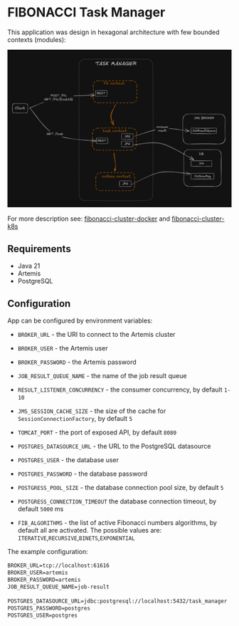# FIBONACCI Task Manager

This application was design in hexagonal architecture with few bounded contexts (modules):

![](task-manager-flow.png)

For more description see: [fibonacci-cluster-docker](https://github.com/gerardolenski/fibonacci-cluster-docker) and [fibonacci-cluster-k8s](https://github.com/gerardolenski/fibonacci-cluster-k8s)

## Requirements
- Java 21
- Artemis
- PostgreSQL

## Configuration

App can be configured by environment variables:

- `BROKER_URL` - the URI to connect to the Artemis cluster
- `BROKER_USER` - the Artemis user
- `BROKER_PASSWORD` - the Artemis password
- `JOB_RESULT_QUEUE_NAME` - the name of the job result queue
- `RESULT_LISTENER_CONCURRENCY` - the consumer concurrency, by default `1-10`
- `JMS_SESSION_CACHE_SIZE` - the size of the cache for `SessionConnectionFactory`, by default `5`


- `TOMCAT_PORT` - the port of exposed API, by default `8080`


- `POSTGRES_DATASOURCE_URL` - the URL to the PostgreSQL datasource 
- `POSTGRES_USER` - the database user
- `POSTGRES_PASSWORD` - the database password
- `POSTGRESS_POOL_SIZE` - the database connection pool size, by default `5`
- `POSTGRESS_CONNECTION_TIMEOUT` the database connection timeout, by default `5000` ms


- `FIB_ALGORITHMS` - the list of active Fibonacci numbers algorithms, by default all are activated. The possible values are: `ITERATIVE`,`RECURSIVE`,`BINETS`,`EXPONENTIAL`


The example configuration:
```
BROKER_URL=tcp://localhost:61616
BROKER_USER=artemis
BROKER_PASSWORD=artemis
JOB_RESULT_QUEUE_NAME=job-result

POSTGRES_DATASOURCE_URL=jdbc:postgresql://localhost:5432/task_manager
POSTGRES_PASSWORD=postgres
POSTGRES_USER=postgres
```